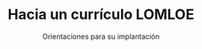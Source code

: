 ---
title: Hacia un currículo LOMLOE
subtitle: Orientaciones para su implantación
summary: "Orientaciones para su implantación. Adaptación del [documento proporcionado por la Consejería de Educación del Gobierno de Cantabria](https://www.educantabria.es/documents/39930/11206926/Hacia_un_curriculo_LOMLOE_anexo+evaluacion.pdf/bf0b15b7-96ba-144c-9912-d32870fbbffd?t=1689242223360)."
tags:
- LOMLOE
categories:
weight: 2

image:
  preview_only: true

_build:  
  render: never

# Optional external URL for project (replaces project detail page).
external_link: "https://fisiquimicamente.com/recursos-fisica-quimica/formacion-profesorado/master/curriculum/hacia-un-curriculo-lomloe"

links:
- icon_pack: fas
  icon: 
  name: 📜 Infografías MEFP
  url: infografias-LOMLOE.pdf
---